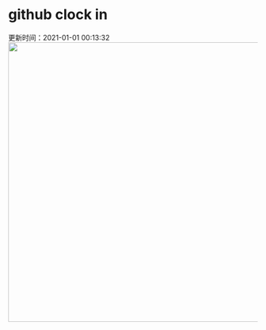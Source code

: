 # github clock in
更新时间：2021-01-01 00:13:32
 <img style="-webkit-user-select: none;margin: auto;cursor: zoom-in;" src="https://cn.bing.com/th?id=OHR.LoonyDook_ZH-CN1879420705_1920x1080.jpg&rf=LaDigue_1920x1080.jpg&pid=hp" width="1004" height="564"> 